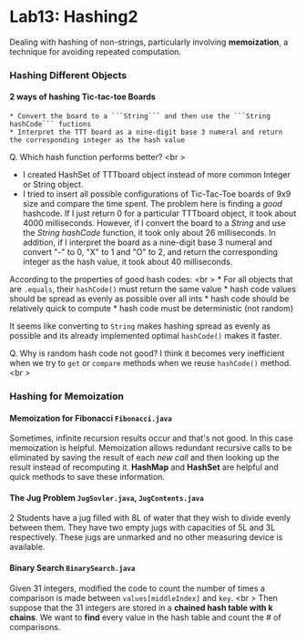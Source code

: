 Lab13: Hashing2
===
Dealing with hashing of non-strings, particularly involving **memoization**, a technique for avoiding repeated computation.

### Hashing Different Objects

#### 2 ways of **hashing Tic-tac-toe Boards**
    * Convert the board to a ```String``` and then use the ```String hashCode``` fuctions
    * Interpret the TTT board as a nine-digit base 3 numeral and return the corresponding integer as the hash value

Q. Which hash function performs better? <br \>
* I created HashSet of TTTboard object instead of more common Integer or String object. 
* I tried to insert all possible configurations of Tic-Tac-Toe boards of 9x9 size and compare the time spent. 
The problem here is finding a *good* hashcode. If I just return 0 for a particular TTTboard object, it took about 4000 milliseconds.
However, if I convert the board to a *String* and use the *String hashCode* function, it took only about 26 milliseconds.
In addition, if I interpret the board as a nine-digit base 3 numeral and convert "-" to 0, "X" to 1 and "O" to 2, and return the corresponding integer as the hash value, it took about 40 milliseconds.

According to the properties of good hash codes: <br \>
    * For all objects that are ```.equals```, their ```hashCode()``` must return the same value
    * hash code values should be spread as evenly as possible over all ints
    * hash code should be relatively quick to compute
    * hash code must be deterministic (not random)

It seems like converting to ```String``` makes hashing spread as evenly as possible and its already implemented optimal ```hashCode()``` makes it faster.

Q. Why is random hash code not good? I think it becomes very inefficient when we try to ```get``` or ```compare``` methods when we reuse ```hashCode()``` method. <br \>

### Hashing for Memoization
#### Memoization for Fibonacci ```Fibonacci.java```
Sometimes, infinite recursion results occur and that's not good. In this case memoization is helpful. 
Memoization allows redundant recursive calls to be eliminated by saving the result of each *new call* and then looking up the result instead of recomputing it. **HashMap** and **HashSet** are helpful and quick methods to save these information.

#### The Jug Problem ```JugSovler.java```, ```JugContents.java```
2 Students have a jug filled with 8L of water that they wish to divide evenly between them. They have two empty jugs with capacities of 5L and 3L respectively. These jugs are unmarked and no other measuring device is available.  

#### Binary Search ```BinarySearch.java```
Given 31 integers, modified the code to count the number of times a comparison is made between ```values[middleIndex]``` and ```key```. <br \>
Then suppose that the 31 integers are stored in a **chained hash table with k chains**. We want to **find** every value in the hash table and count the # of comparisons.
